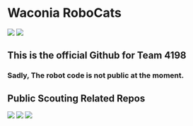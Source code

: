 # Waconia RoboCats 
<body>
<p>
 <a href="https://www.team4198.org" alt="Contributors">
        <img src="https://img.shields.io/badge/Website-team4198.org-purple?style=for-the-badge" /></a>
   <a href="https://twitter.com/robocats_4198" alt="Contributors">
        <img src="https://img.shields.io/twitter/follow/robocats_4198?style=social&logo=twitter" /></a>
<!-- <img source="https://img.shields.io/badge/Website-Here-purple?style=for-the-badge" /> -->
    
</p>

## This is the official Github for Team 4198
<!-- You can find our website [here](https://www.team4198.org/) -->

### Sadly, The robot code is not public at the moment.

## Public Scouting Related Repos

<p>
<a href="https://github.com/4198-Programmers/MeanScout_4198" alt="Contributors">
        <img src="https://img.shields.io/badge/Meanscout-Repo-7289da?style=for-the-badge" /></a>
<a href="https://github.com/4198-Programmers/MeanScout_4198" alt="Contributors">
        <img src="https://img.shields.io/badge/Meanscout Api-Repo-7289da?style=for-the-badge" /></a>
<a href="https://github.com/4198-Programmers/MeanScout_4198" alt="Contributors">
        <img src="https://img.shields.io/badge/Vilescout-Repo-7289da?style=for-the-badge" /></a>
</p>

  
</body>
<!--

**Here are some ideas to get you started:**

🙋‍♀️ A short introduction - what is your organization all about?
🌈 Contribution guidelines - how can the community get involved?
👩‍💻 Useful resources - where can the community find your docs? Is there anything else the community should know?
🍿 Fun facts - what does your team eat for breakfast?
🧙 Remember, you can do mighty things with the power of [Markdown](https://docs.github.com/github/writing-on-github/getting-started-with-writing-and-formatting-on-github/basic-writing-and-formatting-syntax)
-->
